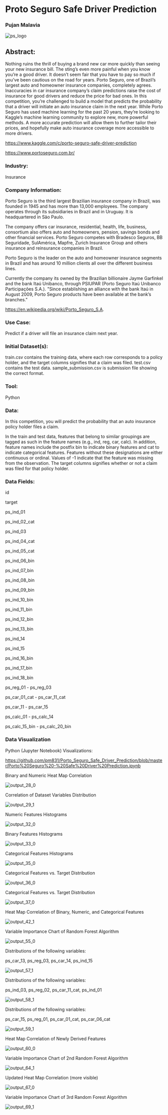 # Proto Seguro Safe Driver Prediction
### Pujan Malavia 

![ps_logo](https://user-images.githubusercontent.com/19572673/62312158-79cccf80-b45b-11e9-8fe5-260ec1e52997.jpg)

## Abstract:
Nothing ruins the thrill of buying a brand new car more quickly than seeing your new insurance bill. The sting’s even more painful when you know you’re a good driver. It doesn’t seem fair that you have to pay so much if you’ve been cautious on the road for years.
Porto Seguro, one of Brazil’s largest auto and homeowner insurance companies, completely agrees. Inaccuracies in car insurance company’s claim predictions raise the cost of insurance for good drivers and reduce the price for bad ones.
In this competition, you’re challenged to build a model that predicts the probability that a driver will initiate an auto insurance claim in the next year. While Porto Seguro has used machine learning for the past 20 years, they’re looking to Kaggle’s machine learning community to explore new, more powerful methods. A more accurate prediction will allow them to further tailor their prices, and hopefully make auto insurance coverage more accessible to more drivers. 

https://www.kaggle.com/c/porto-seguro-safe-driver-prediction

https://www.portoseguro.com.br/

### Industry:
Insurance 

### Company Information:
Porto Seguro is the third largest Brazilian insurance company in Brazil, was founded in 1945 and has more than 13,000 employees. The company operates through its subsidiaries in Brazil and in Uruguay. It is headquartered in São Paulo.

The company offers car insurance, residential, health, life, business, consortium also offers auto and homeowners, pension, savings bonds and other financial services. Porto Seguro competes with Bradesco Seguros, BB Seguridade, SulAmérica, Mapfre, Zurich Insurance Group and others insurance and reinsurance companies in Brazil.

Porto Seguro is the leader on the auto and homeowner insurance segments in Brazil and has around 10 million clients all over the different business lines.

Currently the company its owned by the Brazilian billionaire Jayme Garfinkel and the bank Itaú Unibanco, through PSIUPAR (Porto Seguro Itaú Unibanco Participações S.A.). "Since establishing an alliance with the bank Itaú in August 2009, Porto Seguro products have been available at the bank’s branches." 

https://en.wikipedia.org/wiki/Porto_Seguro_S.A.

### Use Case:
Predict if a driver will file an insurance claim next year.

### Initial Dataset(s):
train.csv contains the training data, where each row corresponds to a policy holder, and the target columns signifies that a claim was filed.
test.csv contains the test data.
sample_submission.csv is submission file showing the correct format.

### Tool:
Python

### Data:
In this competition, you will predict the probability that an auto insurance policy holder files a claim.

In the train and test data, features that belong to similar groupings are tagged as such in the feature names (e.g., ind, reg, car, calc). In addition, feature names include the postfix bin to indicate binary features and cat to indicate categorical features. Features without these designations are either continuous or ordinal. Values of -1 indicate that the feature was missing from the observation. The target columns signifies whether or not a claim was filed for that policy holder.

### Data Fields:

id

target

ps_ind_01

ps_ind_02_cat

ps_ind_03

ps_ind_04_cat

ps_ind_05_cat

ps_ind_06_bin

ps_ind_07_bin

ps_ind_08_bin

ps_ind_09_bin

ps_ind_10_bin

ps_ind_11_bin

ps_ind_12_bin

ps_ind_13_bin

ps_ind_14

ps_ind_15

ps_ind_16_bin

ps_ind_17_bin

ps_ind_18_bin

ps_reg_01 - ps_reg_03

ps_car_01_cat - ps_car_11_cat

ps_car_11 - ps_car_15

ps_calc_01 - ps_calc_14

ps_calc_15_bin - ps_calc_20_bin

### Data Visualization

Python (Jupyter Notebook) Visualizations:

https://github.com/pm831/Porto_Seguro_Safe_Driver_Prediction/blob/master/Porto%20Seguro%20-%20Safe%20Driver%20Prediction.ipynb

Binary and Numeric Heat Map Correlation 

![output_28_0](https://user-images.githubusercontent.com/19572673/85775399-c06b8e00-b6ed-11ea-8a80-ce637cc5900a.png)

Correlation of Dataset Variables Distribution

![output_29_1](https://user-images.githubusercontent.com/19572673/85775402-c1042480-b6ed-11ea-86d8-9e9f92ddf760.png)

Numeric Features Histograms

![output_32_0](https://user-images.githubusercontent.com/19572673/85775405-c1042480-b6ed-11ea-88ff-560d1805e3a9.png)

Binary Features Histograms

![output_33_0](https://user-images.githubusercontent.com/19572673/85775406-c1042480-b6ed-11ea-924b-2ec5777755d5.png)

Categorical Features Histograms

![output_35_0](https://user-images.githubusercontent.com/19572673/85775407-c1042480-b6ed-11ea-80bf-e378234156d8.png)

Categorical Features vs. Target Distribution 

![output_36_0](https://user-images.githubusercontent.com/19572673/85775411-c19cbb00-b6ed-11ea-97c9-fe48296561ae.png)

Categorical Features vs. Target Distribution 

![output_37_0](https://user-images.githubusercontent.com/19572673/85775412-c19cbb00-b6ed-11ea-8f69-cab77c872410.png)

Heat Map Correlation of Binary, Numeric, and Categorical Features

![output_42_1](https://user-images.githubusercontent.com/19572673/85775413-c19cbb00-b6ed-11ea-8d42-6f365603f56d.png)

Variable Importance Chart of Random Forest Algorithm

![output_55_0](https://user-images.githubusercontent.com/19572673/85775417-c2355180-b6ed-11ea-81fc-74804b115cd6.png)

Distributions of the following variables:

ps_car_13, ps_reg_03, ps_car_14, ps_ind_15

![output_57_1](https://user-images.githubusercontent.com/19572673/85775418-c2355180-b6ed-11ea-919d-2b11d8dc28b7.png)

Distributions of the following variables:

ps_ind_03, ps_reg_02, ps_car_11_cat, ps_ind_01

![output_58_1](https://user-images.githubusercontent.com/19572673/85775419-c2355180-b6ed-11ea-90ee-48cb19868882.png)

Distributions of the following variables:

ps_car_15, ps_reg_01, ps_car_01_cat, ps_car_06_cat

![output_59_1](https://user-images.githubusercontent.com/19572673/85775420-c2355180-b6ed-11ea-9ba4-c5b797e302a2.png)

Heat Map Correlation of Newly Derived Features

![output_60_0](https://user-images.githubusercontent.com/19572673/85775421-c2355180-b6ed-11ea-94fe-b9e629070b9f.png)

Variable Importance Chart of 2nd Random Forest Algorithm

![output_64_1](https://user-images.githubusercontent.com/19572673/85775422-c2cde800-b6ed-11ea-8df4-c347201a1e98.png)

Updated Heat Map Correlation (more visible)

![output_67_0](https://user-images.githubusercontent.com/19572673/85775423-c2cde800-b6ed-11ea-8908-a2be58e9f3d1.png)

Variable Importance Chart of 3rd Random Forest Algorithm

![output_69_1](https://user-images.githubusercontent.com/19572673/85775424-c2cde800-b6ed-11ea-92d4-4ad91af62562.png)


